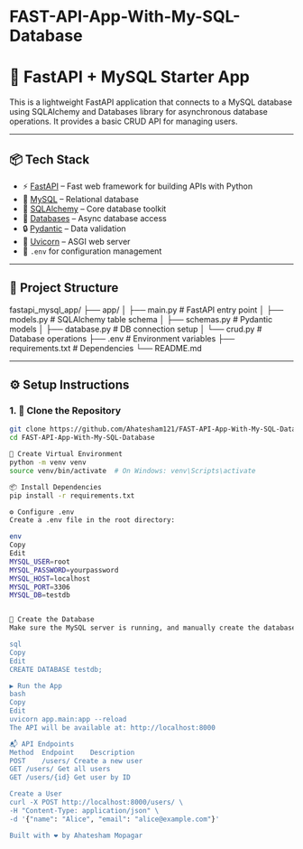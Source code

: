 # FAST-API-App-With-My-SQL-Database
# 🚀 FastAPI + MySQL Starter App

This is a lightweight FastAPI application that connects to a MySQL database using SQLAlchemy and Databases library for asynchronous database operations. It provides a basic CRUD API for managing users.

---

## 📦 Tech Stack

- ⚡ [FastAPI](https://fastapi.tiangolo.com/) – Fast web framework for building APIs with Python
- 🐬 [MySQL](https://www.mysql.com/) – Relational database
- 🧮 [SQLAlchemy](https://www.sqlalchemy.org/) – Core database toolkit
- 🔌 [Databases](https://www.encode.io/databases/) – Async database access
- 🔒 [Pydantic](https://pydantic-docs.helpmanual.io/) – Data validation
- 🧪 [Uvicorn](https://www.uvicorn.org/) – ASGI web server
- 📁 `.env` for configuration management

---

## 📁 Project Structure

fastapi_mysql_app/
├── app/
│ ├── main.py # FastAPI entry point
│ ├── models.py # SQLAlchemy table schema
│ ├── schemas.py # Pydantic models
│ ├── database.py # DB connection setup
│ └── crud.py # Database operations
├── .env # Environment variables
├── requirements.txt # Dependencies
└── README.md

---

## ⚙️ Setup Instructions

### 1. 🧪 Clone the Repository

```bash
git clone https://github.com/Ahatesham121/FAST-API-App-With-My-SQL-Database.git
cd FAST-API-App-With-My-SQL-Database

🐍 Create Virtual Environment
python -m venv venv
source venv/bin/activate  # On Windows: venv\Scripts\activate

📦 Install Dependencies
pip install -r requirements.txt

⚙️ Configure .env
Create a .env file in the root directory:

env
Copy
Edit
MYSQL_USER=root
MYSQL_PASSWORD=yourpassword
MYSQL_HOST=localhost
MYSQL_PORT=3306
MYSQL_DB=testdb


🧱 Create the Database
Make sure the MySQL server is running, and manually create the database if it doesn't exist:

sql
Copy
Edit
CREATE DATABASE testdb;

▶️ Run the App
bash
Copy
Edit
uvicorn app.main:app --reload
The API will be available at: http://localhost:8000

📬 API Endpoints
Method	Endpoint	Description
POST	/users/	Create a new user
GET	/users/	Get all users
GET	/users/{id}	Get user by ID

Create a User
curl -X POST http://localhost:8000/users/ \
-H "Content-Type: application/json" \
-d '{"name": "Alice", "email": "alice@example.com"}'

Built with ❤️ by Ahatesham Mopagar
